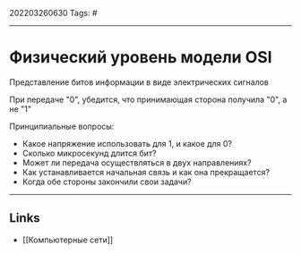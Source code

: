202203260630
Tags: #

---

# Физический уровень модели OSI
Представление битов информации в виде электрических сигналов

При передаче "0", убедится, что принимающая сторона получила "0", а не "1"

Принципиальные вопросы:
- Какое напряжение использовать для 1, и какое для 0?
- Сколько микросекунд длится бит?
- Может ли передача осуществляться в двух направлениях?
- Как устанавливается начальная связь и как она прекращается?
- Когда обе стороны закончили свои задачи?

---
## Links
- [[Компьютерные сети]]
